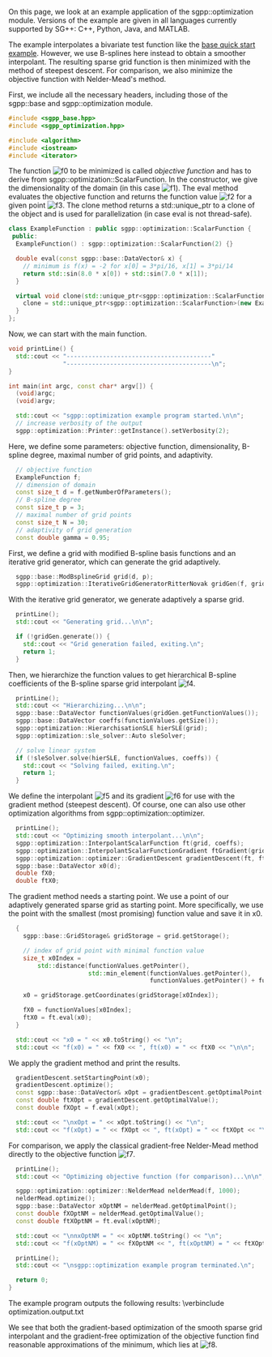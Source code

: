On this page, we look at an example application of the sgpp::optimization module.
Versions of the example are given in all languages
currently supported by SG++: C++, Python, Java, and MATLAB.

The example interpolates a bivariate test function like the [base quick start example](https://github.com/SGpp/SGpp/wiki/Base-quick-start-(C%E2%81%BA%E2%81%BA)).
However, we use B-splines here instead to obtain a smoother interpolant.
The resulting sparse grid function is then minimized with the method of steepest descent.
For comparison, we also minimize the objective function with Nelder-Mead's method.

First, we include all the necessary headers, including those of the sgpp::base and
sgpp::optimization module.

```c++
#include <sgpp_base.hpp>
#include <sgpp_optimization.hpp>

#include <algorithm>
#include <iostream>
#include <iterator>
```

The function ![f0] to be minimized
is called <i>objective function</i> and has to derive from
sgpp::optimization::ScalarFunction.
In the constructor, we give the dimensionality of the domain
(in this case ![f1]).
The eval method evaluates the objective function and returns the function
value ![f2] for a given point ![f3].
The clone method returns a std::unique_ptr to a clone of the object
and is used for parallelization (in case eval is not thread-safe).

```c++
class ExampleFunction : public sgpp::optimization::ScalarFunction {
 public:
  ExampleFunction() : sgpp::optimization::ScalarFunction(2) {}

  double eval(const sgpp::base::DataVector& x) {
    // minimum is f(x) = -2 for x[0] = 3*pi/16, x[1] = 3*pi/14
    return std::sin(8.0 * x[0]) + std::sin(7.0 * x[1]);
  }

  virtual void clone(std::unique_ptr<sgpp::optimization::ScalarFunction>& clone) const {
    clone = std::unique_ptr<sgpp::optimization::ScalarFunction>(new ExampleFunction(*this));
  }
};
```

Now, we can start with the main function.

```c++
void printLine() {
  std::cout << "----------------------------------------"
               "----------------------------------------\n";
}

int main(int argc, const char* argv[]) {
  (void)argc;
  (void)argv;

  std::cout << "sgpp::optimization example program started.\n\n";
  // increase verbosity of the output
  sgpp::optimization::Printer::getInstance().setVerbosity(2);
```

Here, we define some parameters: objective function, dimensionality,
B-spline degree, maximal number of grid points, and adaptivity.

```c++
  // objective function
  ExampleFunction f;
  // dimension of domain
  const size_t d = f.getNumberOfParameters();
  // B-spline degree
  const size_t p = 3;
  // maximal number of grid points
  const size_t N = 30;
  // adaptivity of grid generation
  const double gamma = 0.95;
```

First, we define a grid with modified B-spline basis functions and
an iterative grid generator, which can generate the grid adaptively.

```c++
  sgpp::base::ModBsplineGrid grid(d, p);
  sgpp::optimization::IterativeGridGeneratorRitterNovak gridGen(f, grid, N, gamma);
```

With the iterative grid generator, we generate adaptively a sparse grid.

```c++
  printLine();
  std::cout << "Generating grid...\n\n";

  if (!gridGen.generate()) {
    std::cout << "Grid generation failed, exiting.\n";
    return 1;
  }
```

Then, we hierarchize the function values to get hierarchical B-spline
coefficients of the B-spline sparse grid interpolant
![f4].

```c++
  printLine();
  std::cout << "Hierarchizing...\n\n";
  sgpp::base::DataVector functionValues(gridGen.getFunctionValues());
  sgpp::base::DataVector coeffs(functionValues.getSize());
  sgpp::optimization::HierarchisationSLE hierSLE(grid);
  sgpp::optimization::sle_solver::Auto sleSolver;

  // solve linear system
  if (!sleSolver.solve(hierSLE, functionValues, coeffs)) {
    std::cout << "Solving failed, exiting.\n";
    return 1;
  }
```

We define the interpolant ![f5] and its gradient
![f6] for use with the gradient method (steepest descent).
Of course, one can also use other optimization algorithms from
sgpp::optimization::optimizer.

```c++
  printLine();
  std::cout << "Optimizing smooth interpolant...\n\n";
  sgpp::optimization::InterpolantScalarFunction ft(grid, coeffs);
  sgpp::optimization::InterpolantScalarFunctionGradient ftGradient(grid, coeffs);
  sgpp::optimization::optimizer::GradientDescent gradientDescent(ft, ftGradient);
  sgpp::base::DataVector x0(d);
  double fX0;
  double ftX0;
```

The gradient method needs a starting point.
We use a point of our adaptively generated sparse grid as starting point.
More specifically, we use the point with the smallest
(most promising) function value and save it in x0.

```c++
  {
    sgpp::base::GridStorage& gridStorage = grid.getStorage();

    // index of grid point with minimal function value
    size_t x0Index =
        std::distance(functionValues.getPointer(),
                      std::min_element(functionValues.getPointer(),
                                       functionValues.getPointer() + functionValues.getSize()));

    x0 = gridStorage.getCoordinates(gridStorage[x0Index]);

    fX0 = functionValues[x0Index];
    ftX0 = ft.eval(x0);
  }

  std::cout << "x0 = " << x0.toString() << "\n";
  std::cout << "f(x0) = " << fX0 << ", ft(x0) = " << ftX0 << "\n\n";
```

We apply the gradient method and print the results.

```c++
  gradientDescent.setStartingPoint(x0);
  gradientDescent.optimize();
  const sgpp::base::DataVector& xOpt = gradientDescent.getOptimalPoint();
  const double ftXOpt = gradientDescent.getOptimalValue();
  const double fXOpt = f.eval(xOpt);

  std::cout << "\nxOpt = " << xOpt.toString() << "\n";
  std::cout << "f(xOpt) = " << fXOpt << ", ft(xOpt) = " << ftXOpt << "\n\n";
```

For comparison, we apply the classical gradient-free Nelder-Mead method
directly to the objective function ![f7].

```c++
  printLine();
  std::cout << "Optimizing objective function (for comparison)...\n\n";

  sgpp::optimization::optimizer::NelderMead nelderMead(f, 1000);
  nelderMead.optimize();
  sgpp::base::DataVector xOptNM = nelderMead.getOptimalPoint();
  const double fXOptNM = nelderMead.getOptimalValue();
  const double ftXOptNM = ft.eval(xOptNM);

  std::cout << "\nnxOptNM = " << xOptNM.toString() << "\n";
  std::cout << "f(xOptNM) = " << fXOptNM << ", ft(xOptNM) = " << ftXOptNM << "\n\n";

  printLine();
  std::cout << "\nsgpp::optimization example program terminated.\n";

  return 0;
}
```

The example program outputs the following results:
\verbinclude optimization.output.txt

We see that both the gradient-based optimization of the smooth sparse grid
interpolant and the gradient-free optimization of the objective function
find reasonable approximations of the minimum, which lies at
![f8].

[f0]: http://chart.apis.google.com/chart?cht=tx&chl=f:%20%5B0%2C%201%5D%5Ed%20%5Cto%20%5Cmathbb%7BR%7D
[f1]: http://chart.apis.google.com/chart?cht=tx&chl=d%20%3D%202
[f2]: http://chart.apis.google.com/chart?cht=tx&chl=f%28%5Cvec%7Bx%7D%29
[f3]: http://chart.apis.google.com/chart?cht=tx&chl=%5Cvec%7Bx%7D%20%5Cin%20%5B0%2C%201%5D%5Ed
[f4]: http://chart.apis.google.com/chart?cht=tx&chl=%5Ctilde%7Bf%7D:%20%5B0%2C%201%5D%5Ed%20%5Cto%20%5Cmathbb%7BR%7D
[f5]: http://chart.apis.google.com/chart?cht=tx&chl=%5Ctilde%7Bf%7D
[f6]: http://chart.apis.google.com/chart?cht=tx&chl=%5Cnabla%5Ctilde%7Bf%7D
[f7]: http://chart.apis.google.com/chart?cht=tx&chl=f
[f8]: http://chart.apis.google.com/chart?cht=tx&chl=%283%5Cpi/16%2C%203%5Cpi/14%29%20%5Capprox%20%280.58904862%2C%200.67319843%29